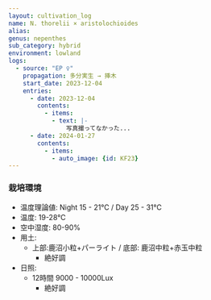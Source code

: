 ```yaml
---
layout: cultivation_log
name: N. thorelii × aristolochioides
alias:
genus: nepenthes
sub_category: hybrid
environment: lowland
logs:
  - source: "EP ♀"
    propagation: 多分実生 → 挿木
    start_date: 2023-12-04
    entries:
      - date: 2023-12-04
        contents:
          - items:
            - text: |-
                写真撮ってなかった...
      - date: 2024-01-27
        contents:
          - items:
            - auto_image: {id: KF23}
---
```

### 栽培環境
- 温度理論値: Night 15 - 21℃ / Day 25 - 31℃
- 温度: 19-28℃
- 空中湿度: 80-90%
- 用土:
  - 上部:鹿沼小粒+パーライト / 底部: 鹿沼中粒+赤玉中粒
    - 絶好調
- 日照:
  - 12時間 9000 - 10000Lux
    - 絶好調
